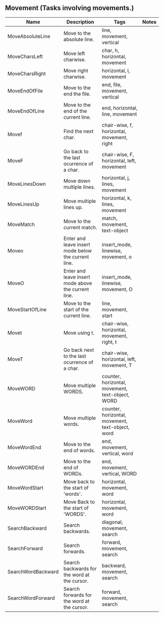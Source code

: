 ## Movement (Tasks involving movements.)
| Name | Description | Tags | Notes
| --- | -------- | -------- | -------- |
|MoveAbsoluteLine | Move to the absolute line. | line, movement, vertical |
|MoveCharsLeft | Move left charwise. | char, h, horizontal, movement |
|MoveCharsRight | Move right charwise. | horizontal, l, movement |
|MoveEndOfFile | Move to the end the file. | end, file, movement, vertical |
|MoveEndOfLine | Move to the end of the current line. | end, horizontal, line, movement |
|Movef | Find the next char. | chair-wise, f, horizontal, movement, right |
|MoveF | Go back to the last ocurrence of a char. | chair-wise, F, horizontal, left, movement |
|MoveLinesDown | Move down multiple lines. | horizontal, j, lines, movement |
|MoveLinesUp | Move multiple lines up. | horizontal, k, lines, movement |
|MoveMatch | Move to the current match. | match, movement, text-object |
|Moveo | Enter and leave insert mode below the current line. | insert_mode, linewise, movement, o |
|MoveO | Enter and leave insert mode above the current line. | insert_mode, linewise, movement, O |
|MoveStartOfLine | Move to the start of the current line. | line, movement, start |
|Movet | Move using t. | chair-wise, horizontal, movement, right, t |
|MoveT | Go back next to the last ocurrence of a char. | chair-wise, horizontal, left, movement, T |
|MoveWORD | Move multiple WORDS. | counter, horizontal, movement, text-object, WORD |
|MoveWord | Move multiple words. | counter, horizontal, movement, text-object, word |
|MoveWordEnd | Move to the end of words. | end, movement, vertical, word |
|MoveWORDEnd | Move to the end of WORDs. | end, movement, vertical, WORD |
|MoveWordStart | Move back to the start of 'words'. | horizontal, movement, word |
|MoveWORDStart | Move Back to the start of 'WORDS'. | horizontal, movement, word |
|SearchBackward | Search backwards. | diagonal, movement, search |
|SearchForward | Search forwards. | forward, movement, search |
|SearchWordBackward | Search backwards for the word at the cursor. | backward, movement, search |
|SearchWordForward | Search forwards for the word at the cursor. | forward, movement, search |
